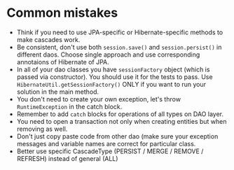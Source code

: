 # Common mistakes

* Think if you need to use JPA-specific or Hibernate-specific methods to make cascades work.
* Be consistent, don't use both `session.save()` and `session.persist()` in different daos. Choose single approach and use corresponding annotaions of Hibernate of JPA.
* In all of your dao classes you have `sessionFactory` object (which is passed via constructor). 
You should use it for the tests to pass. Use `HibernateUtil.getSessionFactory()`
ONLY if you want to run your solution in the main method.
* You don't need to create your own exception, let's throw `RuntimeException` in the catch block. 
* Remember to add `catch` blocks for operations of all types on DAO layer.  
* You need to open a transaction not only when creating entities but when removing as well.
* Don't just copy paste code from other dao (make sure your exception messages and variable names are correct for particular class.
* Better use specific CascadeType (PERSIST / MERGE / REMOVE / REFRESH) instead of general (ALL)
